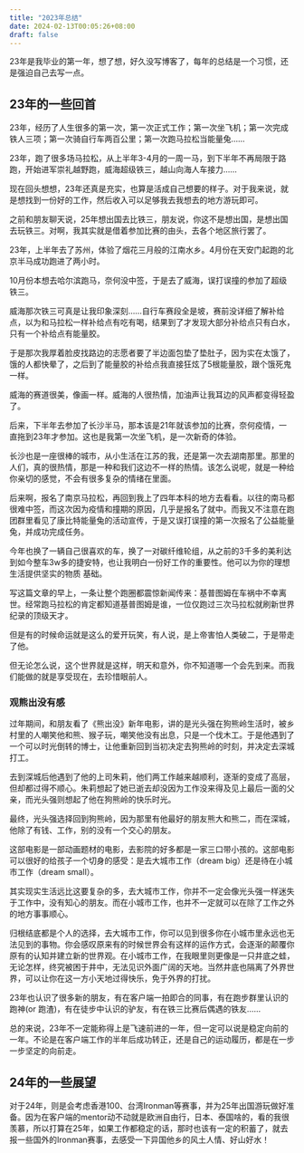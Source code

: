 ```yaml
---
title: "2023年总结"
date: 2024-02-13T00:05:26+08:00
draft: false
---
```


23年是我毕业的第一年，想了想，好久没写博客了，每年的总结是一个习惯，还是强迫自己去写一点。

## 23年的一些回首

23年，经历了人生很多的第一次，第一次正式工作；第一次坐飞机；第一次完成铁人三项；第一次骑自行车两百公里；第一次跑马拉松当能量兔……

23年，跑了很多场马拉松，从上半年3-4月的一周一马，到下半年不再局限于路跑，开始进军崇礼越野跑，威海超级铁三，越山向海人车接力……

现在回头想想，23年还真是充实，也算是活成自己想要的样子。对于我来说，就是想找到一份好的工作，然后收入可以足够我去我想去的地方游玩即可。

之前和朋友聊天说，25年想出国去比铁三，朋友说，你这不是想出国，是想出国去玩铁三。对啊，我其实就是借着参加比赛的由头，去各个地区旅行罢了。

23年，上半年去了苏州，体验了烟花三月般的江南水乡。4月份在天安门起跑的北京半马成功跑进了两小时。

10月份本想去哈尔滨跑马，奈何没中签，于是去了威海，误打误撞的参加了超级铁三。

威海那次铁三可真是让我印象深刻……自行车赛段全是坡，赛前没详细了解补给点，以为和马拉松一样补给点有吃有喝，结果到了才发现大部分补给点只有白水，只有一个补给点有能量胶。

于是那次我厚着脸皮找路边的志愿者要了半边面包垫了垫肚子，因为实在太饿了，饿的人都快晕了，之后到了能量胶的补给点我直接狂炫了5根能量胶，跟个饿死鬼一样。

威海的赛道很美，像画一样。威海的人很热情，加油声让我耳边的风声都变得轻盈了。

后来，下半年去参加了长沙半马，那本该是21年就该参加的比赛，奈何疫情，一直拖到23年才参加。这也是我第一次坐飞机，是一次新奇的体验。

长沙也是一座很棒的城市，从小生活在江苏的我，还是第一次去湖南那里。那里的人们，真的很热情，那是一种和我们这边不一样的热情。该怎么说呢，就是一种给你亲切的感觉，不会有很多复杂的情绪在里面。

后来啊，报名了南京马拉松，再回到我上了四年本科的地方去看看。以往的南马都很难中签，而这次因为疫情和撞期的原因，几乎是报名了就中。而我又不注意在跑团群里看见了康比特能量兔的活动宣传，于是又误打误撞的第一次报名了公益能量兔，并成功完成任务。

今年也换了一辆自己很喜欢的车，换了一对碳纤维轮组，从之前的3千多的美利达到如今整车3w多的捷安特，也让我明白一份好工作的重要性。他可以为你的理想生活提供坚实的物质 基础。

写这篇文章的早上，一条让整个跑圈都震惊新闻传来：基普图姆在车祸中不幸离世。经常跑马拉松的肯定都知道基普图姆是谁，一位仅跑过三次马拉松就刷新世界纪录的顶级天才。

但是有的时候命运就是这么的爱开玩笑，有人说，是上帝害怕人类破二，于是带走了他。

但无论怎么说，这个世界就是这样，明天和意外，你不知道哪一个会先到来。而我们能做的就是享受现在，去珍惜眼前人。

### 观熊出没有感
过年期间，和朋友看了《熊出没》新年电影，讲的是光头强在狗熊岭生活时，被乡村里的人嘲笑他和熊、猴子玩，嘲笑他没有出息，只是一个伐木工。于是他遇到了一个可以时光倒转的博士，让他重新回到当初决定去狗熊岭的时刻，并决定去深城打工。

去到深城后他遇到了他的上司朱莉，他们两工作越来越顺利，逐渐的变成了高层，但却都过得不顺心。朱莉想起了她已逝去却没因为工作没来得及见上最后一面的父亲，而光头强则想起了他在狗熊岭的快乐时光。

最终，光头强选择回到狗熊岭，因为那里有他最好的朋友熊大和熊二，而在深城，他除了有钱、工作，别的没有一个交心的朋友。

这部电影是一部动画题材的电影，去影院的好多都是一家三口带小孩的。这部电影可以很好的给孩子一个切身的感受：是去大城市工作（dream big）还是待在小城市工作（dream small）。

其实现实生活远比这要复杂的多，去大城市工作，你并不一定会像光头强一样迷失于工作中，没有知心的朋友。而在小城市工作，也并不一定就可以在除了工作之外的地方事事顺心。

归根结底都是个人的选择，去大城市工作，你可以见到很多你在小城市里永远也无法见到的事物。你会感叹原来有的时候世界会有这样的运作方式，会逐渐的颠覆你原有的认知并建立新的世界观。在小城市工作，在我眼里则更像是一只井底之蛙，无论怎样，终究被困于井中，无法见识外面广阔的天地。当然井底也隔离了外界世界，可以让你在这一方小天地过得快乐，免于外界的打扰。

23年也认识了很多新的朋友，有在客户端一拍即合的同事，有在跑步群里认识的跑神(or 跑渣)，有在徒步中认识的驴友，有在铁三比赛后偶遇的铁友……

总的来说，23年不一定能称得上是飞速前进的一年，但一定可以说是稳定向前的一年。不论是在客户端工作的半年后成功转正，还是自己的运动履历，都是在一步一步坚定的向前走。

## 24年的一些展望
对于24年，则是会考虑香港100、台湾Ironman等赛事，并为25年出国游玩做好准备。因为在客户端的mentor动不动就是欧洲自由行，日本、泰国啥的，看的我很羡慕，所以打算在25年，如果工作都稳定的话，那时也该有一定的积蓄了，就去报一些国外的Ironman赛事，去感受一下异国他乡的风土人情、好山好水！
